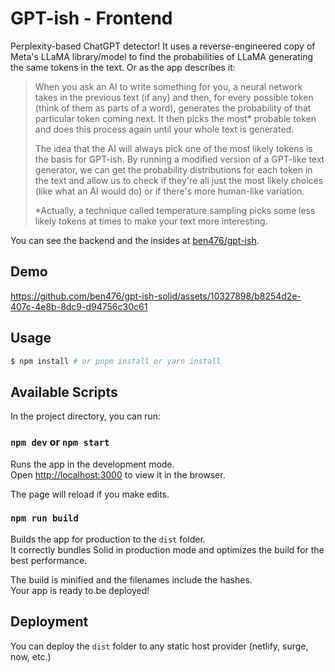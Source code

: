 # GPT-ish - Frontend

Perplexity-based ChatGPT detector! It uses a reverse-engineered copy of Meta's LLaMA library/model to find the probabilities of LLaMA generating the same tokens in the text. Or as the app describes it:

> When you ask an AI to write something for you, a neural network takes in
> the previous text (if any) and then, for every possible token (think of
> them as parts of a word), generates the probability of that particular
> token coming next. It then picks the most\* probable token and does this
> process again until your whole text is generated.
>
> The idea that the AI will always pick one of the most likely tokens is
> the basis for GPT-ish. By running a modified version of a GPT-like
> text generator, we can get the probability distributions for each token
> in the text and allow us to check if they're all just the most likely
> choices (like what an AI would do) or if there's more human-like
> variation.
>
> \*Actually, a technique called temperature sampling picks some less
> likely tokens at times to make your text more interesting.

You can see the backend and the insides at [ben476/gpt-ish](https://github.com/ben476/gpt-ish).

## Demo

https://github.com/ben476/gpt-ish-solid/assets/10327898/b8254d2e-407c-4e8b-8dc9-d94756c30c61



## Usage

```bash
$ npm install # or pnpm install or yarn install
```

## Available Scripts

In the project directory, you can run:

### `npm dev` or `npm start`

Runs the app in the development mode.<br>
Open [http://localhost:3000](http://localhost:3000) to view it in the browser.

The page will reload if you make edits.<br>

### `npm run build`

Builds the app for production to the `dist` folder.<br>
It correctly bundles Solid in production mode and optimizes the build for the best performance.

The build is minified and the filenames include the hashes.<br>
Your app is ready to be deployed!

## Deployment

You can deploy the `dist` folder to any static host provider (netlify, surge, now, etc.)

